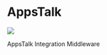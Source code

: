 # AppsTalk

![](https://vistr.dev/badge?repo=kamhawy.visitr.dev&color=0058AD)

AppsTalk Integration Middleware

